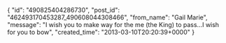  {
   "id": "490825404286730",
   "post_id": "462493170453287_490608044308466",
   "from_name": "Gail Marie",
   "message": "I wish you to make way for the me (the King) to pass...I wish for you to  bow",
   "created_time": "2013-03-10T20:20:39+0000"
 }
